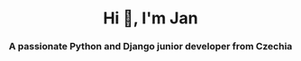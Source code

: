 <h1 align="center">Hi 👋, I'm Jan</h1>
<h3 align="center">A passionate Python and Django junior developer from Czechia</h3>
